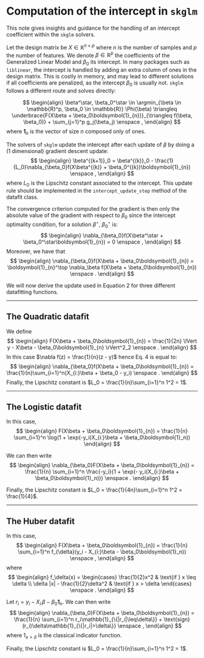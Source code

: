 # Computation of the intercept in $\texttt{skglm}$

This note gives insights and guidance for the handling of an intercept coefficient within the $\texttt{skglm}$ solvers.

Let the design matrix be $X\in \mathbb{R}^{n\times p}$ where $n$ is the number of samples and $p$ the number of features.
We denote $\beta\in\mathbb{R}^p$ the coefficients of the Generalized Linear Model and $\beta_0$ its intercept.
In many packages such as `liblinear`, the intercept is handled by adding an extra column of ones in the design matrix. This is costly in memory, and may lead to different solutions if all coefficients are penalized, as the intercept $\beta_0$ is usually not.
`skglm` follows a different route and solves directly:

$$
\begin{align}
    \beta^\star, \beta_0^\star
    \in
    \argmin_{\beta \in \mathbb{R}^p, \beta_0 \in \mathbb{R}}
    \Phi(\beta)
    \triangleq
    \underbrace{F(X\beta + \beta_0\boldsymbol{1}_{n})}_{\triangleq f(\beta, \beta_0)}
    + \sum_{j=1}^p g_j(\beta_j)
    \enspace ,
\end{align}
$$
where $\boldsymbol{1}_{n}$ is the vector of size $n$ composed only of ones.


The solvers of $\texttt{skglm}$ update the intercept after each update of $\beta$ by doing a (1 dimensional) gradient descent update:
$$
\begin{align}
    \beta^{(k+1)}_0 = \beta^{(k)}_0 - \frac{1}{L_0}\nabla_{\beta_0}f(X\beta^{(k)} + \beta_0^{(k)}\boldsymbol{1}_{n})
    \enspace ,
\end{align}
$$
where $L_0$ is the Lipschitz constant associated to the intercept.
This update rule should be implemented in the $\texttt{intercept\_update\_step}$ method of the datafit class.

The convergence criterion computed for the gradient is then only the absolute value of the gradient with respect to $\beta_0$ since the intercept optimality condition, for a solution $\beta^\star$, $\beta_0^\star$ is:
$$
\begin{align}
    \nabla_{\beta_0}f(X\beta^\star + \beta_0^\star\boldsymbol{1}_{n}) = 0
    \enspace ,
\end{align}
$$
Moreover, we have that
$$
\begin{align}
    \nabla_{\beta_0}f(X\beta + \beta_0\boldsymbol{1}_{n}) = \boldsymbol{1}_{n}^\top \nabla_\beta f(X\beta + \beta_0\boldsymbol{1}_{n})
    \enspace .
\end{align}
$$

We will now derive the update used in Equation 2 for three different datafitting functions.

---

## The Quadratic datafit

We define
$$
\begin{align}
    F(X\beta + \beta_0\boldsymbol{1}_{n}) = \frac{1}{2n} \lVert y - X\beta - \beta_0\boldsymbol{1}_{n} \rVert^2_2
    \enspace .
\end{align}
$$
In this case $\nabla f(z) = \frac{1}{n}(z - y)$ hence Eq. 4 is equal to:
$$
\begin{align}
    \nabla_{\beta_0}f(X\beta + \beta_0\boldsymbol{1}_{n}) = \frac{1}{n}\sum_{i=1}^n(X_{i:}\beta + \beta_0 - y_i)
    \enspace .
\end{align}
$$
Finally, the Lipschitz constant is $L_0 = \frac{1}{n}\sum_{i=1}^n 1^2 = 1$.



---

## The Logistic datafit

In this case,
$$
\begin{align}
    F(X\beta + \beta_0\boldsymbol{1}_{n}) = \frac{1}{n} \sum_{i=1}^n \log(1 + \exp(-y_i(X_{i:}\beta + \beta_0\boldsymbol{1}_n))
\end{align}
$$

We can then write
$$
\begin{align}
 \nabla_{\beta_0}F(X\beta + \beta_0\boldsymbol{1}_{n}) = \frac{1}{n} \sum_{i=1}^n  \frac{-y_i}{1 + \exp(- y_i(X_{i:}\beta + \beta_0\boldsymbol{1}_n))} \enspace .
\end{align}
$$

Finally, the Lipschitz constant is $L_0 = \frac{1}{4n}\sum_{i=1}^n 1^2 = \frac{1}{4}$.

---

## The Huber datafit

In this case,
$$
\begin{align}
    F(X\beta + \beta_0\boldsymbol{1}_{n}) = \frac{1}{n} \sum_{i=1}^n f_{\delta}(y_i - X_{i:}\beta - \beta_0\boldsymbol{1}_n)) \enspace ,
\end{align}
$$
where
$$
\begin{align}
    f_\delta(x) = \begin{cases}
            \frac{1}{2}x^2 & \text{if } x \leq \delta \\
            \delta |x| - \frac{1}{2}\delta^2 & \text{if } x > \delta
           \end{cases} \enspace .
\end{align}
$$

Let $r_i = y_i - X_{i:}\beta - \beta_0\boldsymbol{1}_n$. We can then write
$$
\begin{align}
 \nabla_{\beta_0}F(X\beta + \beta_0\boldsymbol{1}_{n}) = \frac{1}{n} \sum_{i=1}^n r_i\mathbb{1}_{\{|r_i|\leq\delta\}} + \text{sign}(r_i)\delta\mathbb{1}_{\{|r_i|>\delta\}} \enspace ,
\end{align}
$$
where $1_{x > \delta}$ is the classical indicator function.

Finally, the Lipschitz constant is $L_0 = \frac{1}{n}\sum_{i=1}^n 1^2 = 1$.
